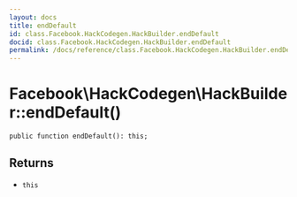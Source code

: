 ```yaml
---
layout: docs
title: endDefault
id: class.Facebook.HackCodegen.HackBuilder.endDefault
docid: class.Facebook.HackCodegen.HackBuilder.endDefault
permalink: /docs/reference/class.Facebook.HackCodegen.HackBuilder.endDefault.md
---
```

# Facebook\\HackCodegen\\HackBuilder::endDefault()




``` Hack
public function endDefault(): this;
```




## Returns




+ ` this `
